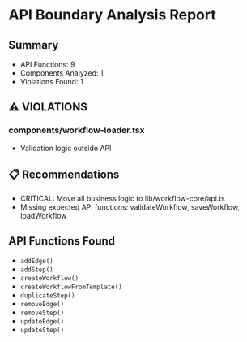 # API Boundary Analysis Report

## Summary
- API Functions: 9
- Components Analyzed: 1
- Violations Found: 1

## ⚠️ VIOLATIONS

### components/workflow-loader.tsx
- Validation logic outside API

## 📋 Recommendations

- CRITICAL: Move all business logic to lib/workflow-core/api.ts
- Missing expected API functions: validateWorkflow, saveWorkflow, loadWorkflow

## API Functions Found

- `addEdge()`
- `addStep()`
- `createWorkflow()`
- `createWorkflowFromTemplate()`
- `duplicateStep()`
- `removeEdge()`
- `removeStep()`
- `updateEdge()`
- `updateStep()`

